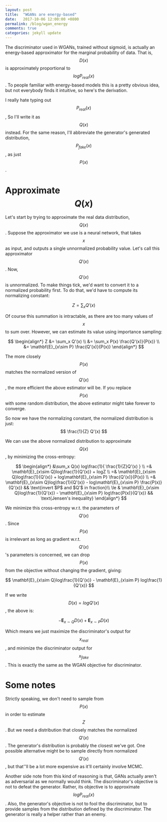 ```yaml
---
layout: post
title:  "WGANs are energy-based"
date:   2017-10-06 12:00:00 +0800
permalink: /blog/wgan_energy
comments: true
categories: jekyll update
---
```




The discriminator used in WGANs, trained without sigmoid, is actually an energy-based approximator for the marginal
probability of data. That is, $$D(x)$$ is approximately proportional to $$logP_{real}(x)$$. To people familiar with
energy-based models this is a pretty obvious idea, but not everybody finds it intuitive, so here's the derivation.

I really hate typing out $$P_{real}(x)$$, So I'll write it as $$Q(x)$$ instead. For the same reason, I'll abbreviate the
generator's generated distribution, $$P_{fake}(x)$$, as just $$P(x)$$.

# Approximate $$Q(x)$$
Let's start by trying to approximate the real data distribution, $$Q(x)$$. Suppose the approximator we use is a neural
network, that takes $$x$$ as input, and outputs a single unnormalized probability value. Let's call this approximator
$$Q'(x)$$. Now, $$Q'(x)$$ is unnormalized. To make things tick, we'd want to convert it to a normalized probability first.
To do that, we'd have to compute its normalizing constant:

$$
Z = \sum_x Q'(x)
$$

Of course this summation is intractable, as there are too many values of $$x$$ to sum over. However, we can estimate its
value using importance sampling:

$$
\begin{align*}
Z &= \sum_x Q'(x) \\
   &= \sum_x P(x) \frac{Q'(x)}{P(x)} \\
   &= \mathbf{E}_{x\sim P} \frac{Q'(x)}{P(x)}
\end{align*}
$$

The more closely $$P(x)$$ matches the normalized version of $$Q'(x)$$, the more efficient the above estimator will be. If
you replace $$P(x)$$ with some random distribution, the above estimator might take forever to converge. 

So now we have the normalizing constant, the normalized distribution is just:
$$
\frac{1}{Z} Q'(x)
$$

We can use the above normalized distribution to approximate $$Q(x)$$, by minimizing the cross-entropy:

$$
\begin{align*}
  &\sum_x Q(x) log\frac{1}{ \frac{1}{Z}Q'(x) } \\
=& \mathbf{E}_{x\sim Q}log\frac{1}{Q'(x)} + logZ \\
=& \mathbf{E}_{x\sim Q}log\frac{1}{Q'(x)} + log\mathbf{E}_{x\sim P} \frac{Q'(x)}{P(x)} \\
=& \mathbf{E}_{x\sim Q}log\frac{1}{Q'(x)} - log\mathbf{E}_{x\sim P} \frac{P(x)}{Q'(x)} 
        && \text{invert $P$ and $Q'$ in fraction}\\
\le & \mathbf{E}_{x\sim Q}log\frac{1}{Q'(x)} - \mathbf{E}_{x\sim P} log\frac{P(x)}{Q'(x)} 
        && \text{Jensen's inequality}
\end{align*}
$$

We minimize this cross-entropy w.r.t. the parameters of $$Q'(x)$$. Since $$P(x)$$ is irrelevant as long as gradient w.r.t.
$$Q'(x)$$'s parameters is concerned, we can drop $$P(x)$$ from the objective without changing the gradient, giving:

$$
\mathbf{E}_{x\sim Q}log\frac{1}{Q'(x)} - \mathbf{E}_{x\sim P} log\frac{1}{Q'(x)} 
$$

If we write $$D(x) = logQ'(x)$$, the above is:

$$
-\mathbf{E}_{x\sim Q}D(x) + \mathbf{E}_{x\sim P} D(x)
$$

Which means we just maximize the discriminator's output for $$x_{real}$$, and minimize the discriminator output for
$$x_{fake}$$. This is exactly the same as the WGAN objective for discriminator.

# Some notes

Strictly speaking, we don't need to sample from $$P(x)$$ in order to estimate $$Z$$. But we need a distribution that closely
matches the normalized $$Q'(x)$$. The generator's distribution is probably the closest we've got. One possible alternative
might be to sample directly from normalized $$Q'(x)$$, but that''ll be a lot more expensive as it'll certainly involve
MCMC.

Another side note from this kind of reasoning is that, GANs actually aren't as adversarial as we normally would think.
The discriminator's objective is not to defeat the generator. Rather, its objective is to approximate
$$logP_{real}(x)$$. Also, the generator's objective is not to fool the discriminator, but to provide samples from the
distribution defined by the discriminator. The generator is really a helper rather than an enemy.

